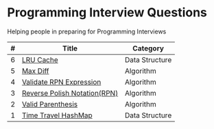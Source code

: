 Programming Interview Questions
===============================
Helping people in preparing for Programming Interviews

|#|Title|Category|
|---|-----|---------|
|6|[LRU Cache](./src/datastructures/lrucache)|Data Structure|
|5|[Max Diff](./src/algorithms/maxdiff)|Algorithm|
|4|[Validate RPN Expression](./src/algorithms/validateRPN)|Algorithm|
|3|[Reverse Polish Notation(RPN)](./src/algorithms/rpn)|Algorithm|
|2|[Valid Parenthesis](./src/algorithms/validparenthesis)|Algorithm|
|1|[Time Travel HashMap](./src/datastructures/timetravelmap)|Data Structure|
